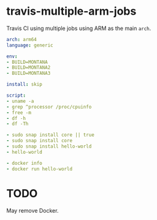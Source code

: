# travis-multiple-arm-jobs
Travis CI using multiple jobs using ARM as the main `arch`.

```yaml
arch: arm64
language: generic

env:
- BUILD=MONTANA
- BUILD=MONTANA2
- BUILD=MONTANA3

install: skip

script:
- uname -a
- grep ^processor /proc/cpuinfo
- free -m
- df -h
- df -Th

- sudo snap install core || true
- sudo snap install core
- sudo snap install hello-world
- hello-world

- docker info
- docker run hello-world
```

# TODO 

May remove Docker.
